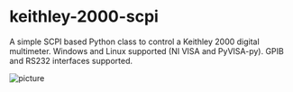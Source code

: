 # keithley-2000-scpi
A simple SCPI based Python class to control a Keithley 2000 digital multimeter.  Windows and Linux supported (NI VISA and  PyVISA-py). GPIB and RS232 interfaces supported.

![picture](https://bardagjy.com/wp-content/uploads/2012/05/Photo-May-17-11-39-56-AM1-610x245.jpg)

